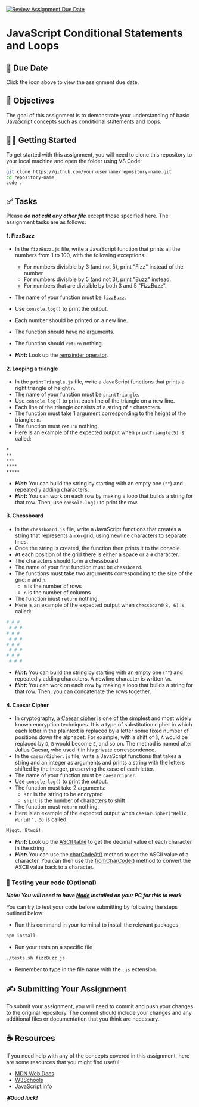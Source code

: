 [![Review Assignment Due Date](https://classroom.github.com/assets/deadline-readme-button-24ddc0f5d75046c5622901739e7c5dd533143b0c8e959d652212380cedb1ea36.svg)](https://classroom.github.com/a/4BSkc1sm)
# JavaScript Conditional Statements and Loops

## 📅 Due Date

Click the icon above to view the assignment due date.

## 🎯 Objectives

The goal of this assignment is to demonstrate your understanding of basic JavaScript concepts such as conditional statements and loops.

## 👩‍💻 Getting Started

To get started with this assignment, you will need to clone this repository to your local machine and open the folder using VS Code:

```bash
git clone https://github.com/your-username/repository-name.git
cd repository-name
code .
```

## ✅ Tasks

Please **_do not edit any other file_** except those specified here.
The assignment tasks are as follows:

#### **1. FizzBuzz**

-   In the `fizzBuzz.js` file, write a JavaScript function that prints all the numbers from 1 to 100, with the following exceptions:

    -   For numbers divisible by 3 (and not 5), print "Fizz" instead of the number
    -   For numbers divisible by 5 (and not 3), print "Buzz" instead.
    -   For numbers that are divisible by both 3 and 5 "FizzBuzz".

-   The name of your function must be `fizzBuzz`.
-   Use `console.log()` to print the output.
-   Each number should be printed on a new line.
-   The function should have no arguments.
-   The function should `return` nothing.
-   **_Hint:_** Look up the [remainder operator](https://developer.mozilla.org/en-US/docs/Web/JavaScript/Reference/Operators/Remainder).

#### **2. Looping a triangle**

-   In the `printTriangle.js` file, write a JavaScript functions that prints a right triangle of height `n`.
-   The name of your function must be `printTriangle`.
-   Use `console.log()` to print each line of the triangle on a new line.
-   Each line of the triangle consists of a string of `*` characters.
-   The function must take 1 argument corresponding to the height of the triangle: `n`.
-   The function must `return` nothing.
-   Here is an example of the expected output when `printTriangle(5)` is called:

```bash
*
**
***
****
*****
```

-   **_Hint:_** You can build the string by starting with an empty one (`""`) and repeatedly adding characters.
-   **_Hint:_** You can work on each row by making a loop that builds a string for that row. Then, use `console.log()` to print the row.

#### **3. Chessboard**

-   In the `chessboard.js` file, write a JavaScript functions that creates a string that represents a `m`x`n` grid, using newline characters to separate lines.
-   Once the string is created, the function then prints it to the console.
-   At each position of the grid there is either a space or a `#` character.
-   The characters should form a chessboard.
-   The name of your first function must be `chessboard`.
-   The functions must take two arguments corresponding to the size of the grid: `m` and `n`.
    -   `m` is the number of rows
    -   `n` is the number of columns
-   The function must `return` nothing.
-   Here is an example of the expected output when `chessboard(8, 6)` is called:

```bash
# # #
 # # #
# # #
 # # #
# # #
 # # #
# # #
 # # #
```

-   **_Hint:_** You can build the string by starting with an empty one (`""`) and repeatedly adding characters. A newline character is written `\n`.
-   **_Hint:_** You can work on each row by making a loop that builds a string for that row. Then, you can concatenate the rows together.

#### **4. Caesar Cipher**

-   In cryptography, a [Caesar cipher](https://en.wikipedia.org/wiki/Caesar_cipher) is one of the simplest and most widely known encryption techniques. It is a type of substitution cipher in which each letter in the plaintext is replaced by a letter some fixed number of positions down the alphabet. For example, with a shift of `3`, `A` would be replaced by `D`, `B` would become `E`, and so on. The method is named after Julius Caesar, who used it in his private correspondence.
-   In the `caesarCipher.js` file, write a JavaScript functions that takes a string and an integer as arguments and prints a string with the letters shifted by the integer, preserving the case of each letter.
-   The name of your function must be `caesarCipher`.
-   Use `console.log()` to print the output.
-   The function must take 2 arguments:
    -   `str` is the string to be encrypted
    -   `shift` is the number of characters to shift
-   The function must `return` nothing.
-   Here is an example of the expected output when `caesarCipher("Hello, World!", 5)` is called:

```bash
Mjqqt, Btwqi!
```

-   **_Hint:_** Look up the [ASCII table](https://en.wikipedia.org/wiki/ASCII#Printable_characters) to get the decimal value of each character in the string.
-   **_Hint:_** You can use the [charCodeAt()](https://developer.mozilla.org/en-US/docs/Web/JavaScript/Reference/Global_Objects/String/charCodeAt) method to get the ASCII value of a character. You can then use the [fromCharCode()](https://developer.mozilla.org/en-US/docs/Web/JavaScript/Reference/Global_Objects/String/fromCharCode) method to convert the ASCII value back to a character.

### 🧪 Testing your code (Optional)

**_Note: You will need to have [Node](https://nodejs.org/en/download) installed on your PC for this to work_**

You can try to test your code before submitting by following the steps outlined below:

-   Run this command in your terminal to install the relevant packages

```bash
npm install
```

-   Run your tests on a specific file

```bash
./tests.sh fizzBuzz.js
```

-   Remember to type in the file name with the `.js` extension.

## ✍ Submitting Your Assignment

To submit your assignment, you will need to commit and push your changes to the original repository. The commit should include your changes and any additional files or documentation that you think are necessary.

## ☕ Resources

If you need help with any of the concepts covered in this assignment, here are some resources that you might find useful:

-   [MDN Web Docs](https://developer.mozilla.org/en-US/docs/Web/JavaScript)
-   [W3Schools](https://www.w3schools.com/js/)
-   [JavaScript.info](https://javascript.info/)

**_🍀Good luck!_**
